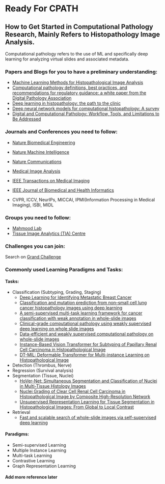 # Ready For CPATH
## How to Get Started in Computational Pathology Research, Mainly Refers to Histopathology Image Analysis.

Computational pathology refers to the use of ML and specifically deep learning for analyzing virtual slides and associated metadata.

### Papers and Blogs for you to have a preliminary understanding:

- [Machine Learning Methods for Histopathological Image Analysis](https://www.sciencedirect.com/science/article/pii/S2001037017300867)
- [Computational pathology definitions, best practices, and recommendations for regulatory guidance: a white paper from the Digital Pathology Association](https://onlinelibrary.wiley.com/doi/full/10.1002/path.5331)
- [Deep learning in histopathology: the path to the clinic](https://www.nature.com/articles/s41591-021-01343-4)
- [Deep neural network models for computational histopathology: A survey](https://www.sciencedirect.com/science/article/pii/S1361841520301778)
- [Digital and Сomputational Pathology: Workflow, Tools, and Limitations to Be Addressed](https://www.altexsoft.com/blog/digital-computational-pathology/)

### Journals and Conferences you need to follow:

- [Nature Biomedical Engineering](https://www.nature.com/natbiomedeng/)
- [Nature Machine Intelligence](https://www.nature.com/natmachintell/)
- [Nature Communications](https://www.nature.com/ncomms/)
- [Medical Image Analysis](https://www.sciencedirect.com/journal/medical-image-analysis)
- [IEEE Transactions on Medical Imaging](https://ieeexplore.ieee.org/xpl/aboutJournal.jsp?punumber=42)
- [IEEE Journal of Biomedical and Health Informatics](https://www.embs.org/jbhi/)

- CVPR, ICCV, NeurIPs, MICCAI, IPMI(Information Processing in Medical Imaging), ISBI, MIDL

### Groups you need to follow:

- [Mahmood Lab](https://faisal.ai/)
- [Tissue Image Analytics (TIA) Centre](https://warwick.ac.uk/fac/cross_fac/tia/)

### Challenges you can join:
Search on [Grand Challenge](https://grand-challenge.org/challenges/)

### Commonly used Learning Paradigms and Tasks:
#### Tasks:
- Classification (Subtyping, Grading, Staging)
  - [Deep Learning for Identifying Metastatic Breast Cancer](https://arxiv.org/abs/1606.05718)
  - [Classification and mutation prediction from non–small cell lung cancer histopathology images using deep learning](https://www.nature.com/articles/s41591-018-0177-5?sf197831152=1)
  - [A semi-supervised multi-task learning framework for cancer classification with weak annotation in whole-slide images](https://www.sciencedirect.com/science/article/abs/pii/S1361841522002808)
  - [Clinical-grade computational pathology using weakly supervised deep learning on whole slide images](https://www.nature.com/articles/s41591-019-0508-1)
  - [Data-efficient and weakly supervised computational pathology on whole-slide images](https://www.nature.com/articles/s41551-020-00682-w)
  - [Instance-Based Vision Transformer for Subtyping of Papillary Renal Cell Carcinoma in Histopathological Image](https://link.springer.com/chapter/10.1007/978-3-030-87237-3_29)
  - [DT-MIL: Deformable Transformer for Multi-instance Learning on Histopathological Image](https://link.springer.com/chapter/10.1007/978-3-030-87237-3_20)
- Detection (Thrombus, Nerve)
- Regression (Survival analysis)
- Segmentation (Tissue, Nuclei)
  - [HoVer-Net: Simultaneous Segmentation and Classification of Nuclei in Multi-Tissue Histology Images](https://www.sciencedirect.com/science/article/abs/pii/S1361841519301045)
  - [Nuclei Grading of Clear Cell Renal Cell Carcinoma in Histopathological Image by Composite High-Resolution Network](https://link.springer.com/chapter/10.1007/978-3-030-87237-3_13)
  - [Unsupervised Representation Learning for Tissue Segmentation in Histopathological Images: From Global to Local Contrast](https://ieeexplore.ieee.org/abstract/document/9830779/)
- Retrieval
  - [Fast and scalable search of whole-slide images via self-supervised deep learning](https://www.nature.com/articles/s41551-022-00929-8)
#### Paradigms:
- Semi-supervised Learning
- Multiple Instance Learning
- Multi-task Learning
- Contrastive Learning
- Graph Representation Learning

#### Add more reference later
